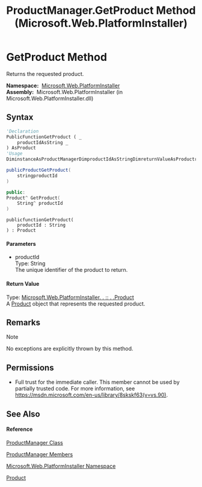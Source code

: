 ﻿---
title: ProductManager.GetProduct Method  (Microsoft.Web.PlatformInstaller)
TOCTitle: GetProduct Method
ms:assetid: M:Microsoft.Web.PlatformInstaller.ProductManager.GetProduct(System.String)
ms:mtpsurl: https://msdn.microsoft.com/en-us/library/microsoft.web.platforminstaller.productmanager.getproduct(v=VS.90)
ms:contentKeyID: 22049517
ms.date: 05/02/2012
mtps_version: v=VS.90
f1_keywords:
- Microsoft.Web.PlatformInstaller.ProductManager.GetProduct
dev_langs:
- CSharp
- JScript
- VB
- c++
api_location:
- Microsoft.Web.PlatformInstaller.dll
api_name:
- Microsoft.Web.PlatformInstaller.ProductManager.GetProduct
api_type:
- Managed
topic_type:
- apiref
- kbSyntax
product_family_name: VS
ROBOTS: INDEX,FOLLOW
---

# GetProduct Method

Returns the requested product.

**Namespace:**  [Microsoft.Web.PlatformInstaller](microsoft-web-platforminstaller-namespace.md)  
**Assembly:**  Microsoft.Web.PlatformInstaller (in Microsoft.Web.PlatformInstaller.dll)

## Syntax

``` vb
'Declaration
PublicFunctionGetProduct ( _
    productIdAsString _
) AsProduct
'Usage
DiminstanceAsProductManagerDimproductIdAsStringDimreturnValueAsProductreturnValue = instance.GetProduct(productId)
```

``` csharp
publicProductGetProduct(
    stringproductId
)
```

``` c++
public:
Product^ GetProduct(
    String^ productId
)
```

``` jscript
publicfunctionGetProduct(
    productId : String
) : Product
```

#### Parameters

  - productId  
    Type: String  
    The unique identifier of the product to return.  

#### Return Value

Type: [Microsoft.Web.PlatformInstaller. . :: . .Product](product-class-microsoft-web-platforminstaller.md)  
A [Product](product-class-microsoft-web-platforminstaller.md) object that represents the requested product.  

## Remarks


> [!NOTE]
> <P>No exceptions are explicitly thrown by this method.</P>



## Permissions

  - Full trust for the immediate caller. This member cannot be used by partially trusted code. For more information, see <https://msdn.microsoft.com/en-us/library/8skskf63(v=vs.90)>.

## See Also

#### Reference

[ProductManager Class](productmanager-class-microsoft-web-platforminstaller.md)

[ProductManager Members](productmanager-members-microsoft-web-platforminstaller.md)

[Microsoft.Web.PlatformInstaller Namespace](microsoft-web-platforminstaller-namespace.md)

[Product](product-class-microsoft-web-platforminstaller.md)

